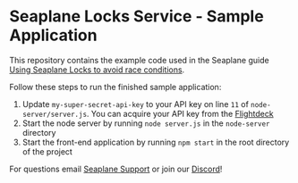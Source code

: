 # Seaplane Locks Service - Sample Application

This repository contains the example code used in the Seaplane guide [Using
Seaplane Locks to avoid race
conditions](https://developers.seaplane.io/guides/locks-race-condition).

Follow these steps to run the finished sample application:

1. Update `my-super-secret-api-key` to your API key on line `11` of
   `node-server/server.js`. You can acquire your API key from the
   [Flightdeck](https://flightdeck.cplane.cloud)
2. Start the node server by running `node server.js` in the `node-server`
   directory
3. Start the front-end application by running `npm start` in the root directory
   of the project

For questions email [Seaplane Support](support@seaplane.io) or join our
[Discord](http://bit.ly/3i0NrWN)!